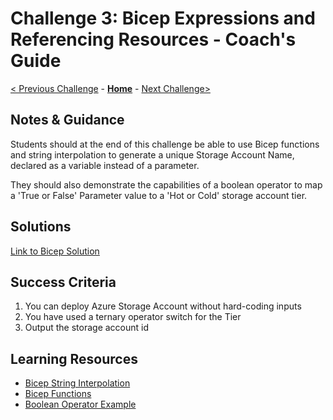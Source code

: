 # Challenge 3: Bicep Expressions and Referencing Resources - Coach's Guide

[< Previous Challenge](./Solution-02.md) - **[Home](./README.md)** - [Next Challenge>](./Solution-04.md)

## Notes & Guidance

Students should at the end of this challenge be able to use Bicep functions and string interpolation to generate a unique Storage Account Name, declared as a variable instead of a parameter.

They should also demonstrate the capabilities of a boolean operator to map a 'True or False' Parameter value to a 'Hot or Cold' storage account tier.

## Solutions 
[Link to Bicep Solution](./Solutions/Solution-03.bicep)

## Success Criteria
1. You can deploy Azure Storage Account without hard-coding inputs
2. You have used a ternary operator switch for the Tier
3. Output the storage account id

## Learning Resources
- [Bicep String Interpolation](https://docs.microsoft.com/en-us/azure/azure-resource-manager/bicep/bicep-functions-string#concat)
- [Bicep Functions](https://docs.microsoft.com/en-us/azure/azure-resource-manager/bicep/bicep-functions-resource)
- [Boolean Operator Example](https://docs.microsoft.com/en-us/azure/azure-resource-manager/bicep/operators-logical#example-4)


